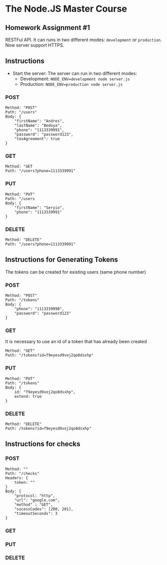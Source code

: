# The Node.JS Master Course

## Homework Assignment #1
RESTFul API. It can runs in two different modes: `development` or `production`. Now server support HTTPS.

## Instructions
* Start the server: The server can run in two different modes:
  * Development: `NODE_ENV=development node server.js`
  * Production: `NODE_ENV=production node server.js`

### POST
```
Method: "POST"
Path: "/users"
Body: {
    "firstName": "Andres", 
    "lastName": "Bedoya", 
    "phone": "1113339991", 
    "password": "password123", 
    "tosAgreement": true
}
```

### GET
```
Method: "GET
Path: "/users?phone=1113339991"
```

### PUT
```
Method: "PUT"
Path: "/users
Body: {
    "firstName": "Seryio", 
    "phone": "1113339991"
}
```

### DELETE
```
Method: "DELETE"
Path: "/users?phone=1113339991"
```

## Instructions for Generating Tokens
The tokens can be created for existing users (same phone number)

### POST
```
Method: "POST"
Path: "/tokens"
Body: {
    "phone": "1113339990", 
    "password": "password123"
}
```

### GET
It is necessary to use an id of a token that has already been created

```
Method: "GET"
Path: "/tokens?id=f9eyesd9voj2qo8dsxhp"
```

### PUT
```
Method: "PUT"
Path: "/tokens"
Body: {
    id: "f9eyesd9voj2qo8dsxhp",
    extend: true
}
```

### DELETE
```
Method: "DELETE"
Path: /tokens?id=f9eyesd9voj2qo8dsxhp"
```

## Instructions for checks
### POST

```
Method: ""
Path: "/checks"
Headers: {
    token: ""
}
Body: {
    "protocol: "http",
    "url": "google.com",
    "method" : "GET",
    "sucessCodes": [200, 201],
    "timeoutSeconds": 3
}
```

### GET


### PUT


### DELETE
